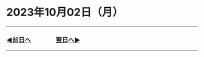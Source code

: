 # 2023年10月02日（月）

---

### [◀️前日へ](https://github.com/yuasys/chatty-journal/blob/main/2023/10/2023-10-01.md)&emsp;&emsp;&emsp;&emsp;[翌日へ▶️](https://github.com/yuasys/chatty-journal/blob/main/2023/10/2023-10-03.md)

---
